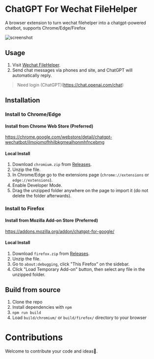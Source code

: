# ChatGPT For Wechat FileHelper

A browser extension to turn wechat filehelper into a chatgpt-powered chatbot, supports Chrome/Edge/Firefox

![screenshot](https://user-images.githubusercontent.com/4012553/207370847-037177e5-2986-4562-9df5-b345d893704c.png)


## Usage

1. Visit [Wechat FileHelper](https://szfilehelper.weixin.qq.com).
2. Send chat messages via phones and site, and ChatGPT will automatically reply.

>  Need login (ChatGPT)(https://chat.openai.com/chat)

## Installation

### Install to Chrome/Edge

#### Install from Chrome Web Store (Preferred)

<https://chrome.google.com/webstore/detail/chatgpt-wechatbot/ilmojomofhhilbkgmealhonmhfncebmg>

#### Local Install

1. Download `chromium.zip` from [Releases](https://github.com/sigoden/chatgpt-wechat-browser-extension/releases).
2. Unzip the file.
3. In Chrome/Edge go to the extensions page (`chrome://extensions` or `edge://extensions`).
4. Enable Developer Mode.
5. Drag the unzipped folder anywhere on the page to import it (do not delete the folder afterwards).

### Install to Firefox

#### Install from Mozilla Add-on Store (Preferred)

<https://addons.mozilla.org/addon/chatgpt-for-google/>

#### Local Install

1. Download `firefox.zip` from [Releases](https://github.com/sigoden/chatgpt-wechat-browser-extension/releases).
2. Unzip the file.
3. Go to `about:debugging`, click "This Firefox" on the sidebar.
4. Click "Load Temporary Add-on" button, then select any file in the unzipped folder.

## Build from source

1. Clone the repo
2. Install dependencies with `npm`
3. `npm run build`
4. Load `build/chromium/` or `build/firefox/` directory to your browser

# Contributions

Welcome to contribute your code and ideas🍵.
